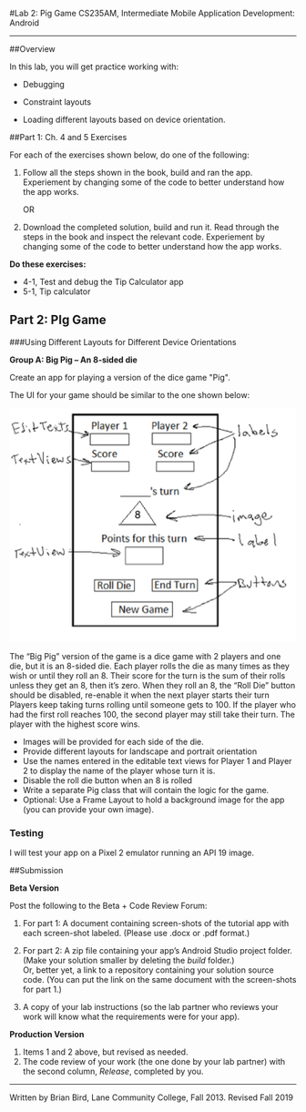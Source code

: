 #Lab 2: Pig Game
CS235AM, Intermediate Mobile Application Development: Android

------

##Overview

In this lab, you will get practice working with:

- Debugging

- Constraint layouts

- Loading different layouts based on device orientation.  


##Part 1: Ch. 4 and 5 Exercises  

For each of the exercises shown below, do one of the following:

1. Follow all the steps shown in the book, build and ran the app. Experiement by changing some of the code to better understand how the app works.  

   OR

2. Download the completed solution, build and run it. Read through the steps in the book and inspect the relevant code. Experiement by changing some of the code to better understand how the app works.

**Do these exercises:**

- 4-1, Test and debug the Tip Calculator app
- 5-1, Tip calculator

## Part 2: PIg Game  

###Using Different Layouts for Different Device Orientations   

**Group A: Big Pig – An 8-sided die**

Create an app for playing a version of the dice game "Pig". 

The UI for your game should be similar to the one shown below:

![UI portrait layout for the pig game](BigPigLayout.png)

The “Big Pig” version of the game is a dice game with 2 players and one die, but it is an 8-sided die. Each player rolls the die as many times as they wish or until they roll an 8. Their score for the turn is the sum of their rolls unless they get an 8, then it’s zero. When they roll an 8, the “Roll Die” button should be disabled, re-enable it when the next player starts their turn Players keep taking turns rolling until someone gets to 100. If the player who had the first roll reaches 100, the second player may still take their turn. The player with the highest score wins.

- Images will be provided for each side of the die.
- Provide different layouts for landscape and portrait orientation
- Use the names entered in the editable text views for Player 1 and Player 2 to display the name of the player whose turn it is.
- Disable the roll die button when an 8 is rolled
- Write a separate Pig class that will contain the logic for the game.
- Optional: Use a Frame Layout to hold a background image for the app (you can provide your own image).

### Testing

I will test your app on a Pixel 2 emulator running an API 19 image.



##Submission

**Beta Version**

Post the following to the Beta + Code Review Forum:

1)    For part 1: A document containing screen-shots of the tutorial app with each screen-shot labeled. (Please use .docx or .pdf format.)

2)   For part 2:  A zip file containing your app’s Android Studio project folder. (Make your solution smaller by deleting the *build*  folder.)   
Or, better yet, a link to a repository containing your solution source code. (You can put the link on the same document with the screen-shots for part 1.)

3)   A copy of your lab instructions (so the lab partner who reviews your work will know what the requirements were for your app).

 

**Production Version**

1. Items 1 and 2 above, but revised as needed.
2. The code review of your work (the one done by your lab partner) with the second column, *Release*, completed by you.

------

Written by Brian Bird, Lane Community College, Fall 2013. Revised Fall 2019